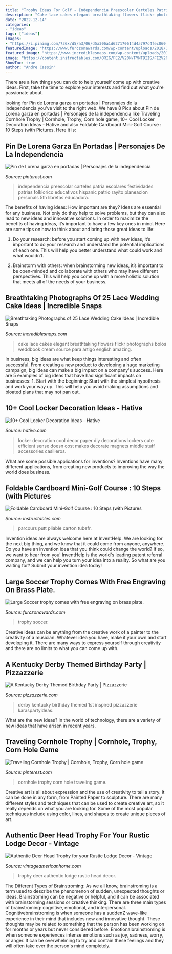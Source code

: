 ```yaml
---
title: "Trophy Ideas For Golf ~ Independencia Preescolar Carteles Patria Escolares Festividades Patrias Folklorico Educativos Hispanic Patrio Rayito Planeacion Personals 5th Libretas Educadora"
description: "Cake lace cakes elegant breathtaking flowers flickr photographs bolos weddbook cream source para artigo english amazing"
date: "2022-12-14"
categories:
- "ideas"
tags: ["ideas"]
images:
- "https://i.pinimg.com/736x/d5/a3/06/d5a306a1d627170614d4a797c4fec060.jpg"
featuredImage: "https://www.furczonawards.com/wp-content/uploads/2018/10/20inchtrophy3.jpg"
featured_image: "https://www.incrediblesnaps.com/wp-content/uploads/2014/11/Lace-Wedding-Cakes-3.jpg"
image: "https://content.instructables.com/ORIG/FE2/V20N/FYNT9IIS/FE2V20NFYNT9IIS.jpg?frame=1"
ShowToc: true
author: "Andre Cassin"
---
```



There are a few things you can do to help yourself come up with creative ideas. First, take the time to explore your interests and find out what you're passionate about.

	

		
looking for Pin de Lorena garza en portadas | Personajes de la independencia you've visit to the right web. We have 8 Pics about Pin de Lorena garza en portadas | Personajes de la independencia like Traveling Cornhole Trophy | Cornhole, Trophy, Corn hole game, 10+ Cool Locker Decoration Ideas - Hative and also Foldable Cardboard Mini-Golf Course : 10 Steps (with Pictures. Here it is:
		
    
## Pin De Lorena Garza En Portadas | Personajes De La Independencia

<img loading=lazy src="https://i.pinimg.com/736x/d5/a3/06/d5a306a1d627170614d4a797c4fec060.jpg" onerror="this.onerror=null;this.src='https://tse3.mm.bing.net/th?id=OIP.p78QPEU1wH7PCK4YtzgpdQHaJ9&amp;pid=15.1';" alt="Pin de Lorena garza en portadas | Personajes de la independencia">

_Source: pinterest.com_

>independencia preescolar carteles patria escolares festividades patrias folklorico educativos hispanic patrio rayito planeacion personals 5th libretas educadora. 

	

The benefits of having ideas: How important are they?
Ideas are essential for any business. Not only do they help to solve problems, but they can also lead to new ideas and innovative solutions. In order to maximize the benefits of having ideas, it’s important to have a few key ones in mind. Here are some tips on how to think about and bring those great ideas to life:
1. Do your research: before you start coming up with new ideas, it’s important to do your research and understand the potential implications of each one. This will help you better understand what could work and what wouldn’t.

2. Brainstorm with others: when brainstorming new ideas, it’s important to be open-minded and collaborate with others who may have different perspectives. This will help you come up with a more holistic solution that meets all of the needs of your business.

    
## Breathtaking Photographs Of 25 Lace Wedding Cake Ideas | Incredible Snaps

<img loading=lazy src="https://www.incrediblesnaps.com/wp-content/uploads/2014/11/Lace-Wedding-Cakes-3.jpg" onerror="this.onerror=null;this.src='https://tse1.mm.bing.net/th?id=OIP.nSkqgVat4w-iWKp4c7WM2gHaLG&amp;pid=15.1';" alt="Breathtaking Photographs of 25 Lace Wedding Cake Ideas | Incredible Snaps">

_Source: incrediblesnaps.com_

>cake lace cakes elegant breathtaking flowers flickr photographs bolos weddbook cream source para artigo english amazing. 

	

In business, big ideas are what keep things interesting and often successful. From creating a new product to developing a huge marketing campaign, big ideas can make a big impact on a company's success. Here are 5 examples of big ideas that have had significant impacts on businesses: 1. Start with the beginning: Start with the simplest hypothesis and work your way up. This will help you avoid making assumptions and bloated plans that may not pan out. 
    
## 10+ Cool Locker Decoration Ideas - Hative

<img loading=lazy src="https://hative.com/wp-content/uploads/2014/05/locker-decoration/4-contact-paper-locker-decoration.jpg" onerror="this.onerror=null;this.src='https://tse2.mm.bing.net/th?id=OIP.OKAdD3z3iR9AekLOzqiHPQHaJ6&amp;pid=15.1';" alt="10+ Cool Locker Decoration Ideas - Hative">

_Source: hative.com_

>locker decoration cool decor paper diy decorations lockers cute efficient sense doesn cost makes decorate magnets middle stuff accessories casilleros. 

	

What are some possible applications for inventions?
Inventions have many different applications, from creating new products to improving the way the world does business.

    
## Foldable Cardboard Mini-Golf Course : 10 Steps (with Pictures

<img loading=lazy src="https://content.instructables.com/ORIG/FE2/V20N/FYNT9IIS/FE2V20NFYNT9IIS.jpg?frame=1" onerror="this.onerror=null;this.src='https://tse1.mm.bing.net/th?id=OIP.7UXxW9av1xbZLaqStlBBzwHaFj&amp;pid=15.1';" alt="Foldable Cardboard Mini-Golf Course : 10 Steps (with Pictures">

_Source: instructables.com_

>parcours putt pliable carton tubefr. 

	

Invention ideas are always welcome here at InventHelp. We are looking for the next big thing, and we know that it could come from anyone, anywhere. Do you have an invention idea that you think could change the world? If so, we want to hear from you! InventHelp is the world's leading patent referral company, and we can help you turn your idea into a reality. So what are you waiting for? Submit your invention idea today!

    
## Large Soccer Trophy Comes With Free Engraving On Brass Plate.

<img loading=lazy src="https://www.furczonawards.com/wp-content/uploads/2018/10/20inchtrophy3.jpg" onerror="this.onerror=null;this.src='https://tse2.mm.bing.net/th?id=OIP.2pPwvS0caGiB73MVpGKg8wHaMh&amp;pid=15.1';" alt="Large Soccer trophy comes with free engraving on brass plate.">

_Source: furczonawards.com_

>trophy soccer. 

	

Creative ideas can be anything from the creative work of a painter to the creativity of a musician. Whatever idea you have, make it your own and start developing it. There are many ways to express yourself through creativity and there are no limits to what you can come up with.

    
## A Kentucky Derby Themed Birthday Party | Pizzazzerie

<img loading=lazy src="https://pizzazzerie.com/wp-content/uploads/2018/04/kentucky-derby-party-snacks.jpg" onerror="this.onerror=null;this.src='https://tse4.mm.bing.net/th?id=OIP.5-pJyp942EiXWRgLZVMozQHaLG&amp;pid=15.1';" alt="A Kentucky Derby Themed Birthday Party | Pizzazzerie">

_Source: pizzazzerie.com_

>derby kentucky birthday themed 1st inspired pizzazzerie karaspartyideas. 

	

What are the new ideas?
In the world of technology, there are a variety of new ideas that have arisen in recent years.

    
## Traveling Cornhole Trophy | Cornhole, Trophy, Corn Hole Game

<img loading=lazy src="https://i.pinimg.com/736x/71/65/61/716561039db24fcab17f132fec18d579--cornhole-bash.jpg" onerror="this.onerror=null;this.src='https://tse2.mm.bing.net/th?id=OIP.ThqbC2-HC4rBSstKdhNkjAHaJ4&amp;pid=15.1';" alt="Traveling Cornhole Trophy | Cornhole, Trophy, Corn hole game">

_Source: pinterest.com_

>cornhole trophy corn hole traveling game. 

	

Creative art is all about expression and the use of creativity to tell a story. It can be done in any form, from Painted Paper to sculpture. There are many different styles and techniques that can be used to create creative art, so it really depends on what you are looking for. Some of the most popular techniques include using color, lines, and shapes to create unique pieces of art.

    
## Authentic Deer Head Trophy For Your Rustic Lodge Decor - Vintage

<img loading=lazy src="http://www.vintageamericanhome.com/wp-content/uploads/2015/10/trophy.jpeg" onerror="this.onerror=null;this.src='https://tse1.mm.bing.net/th?id=OIP.dAiNlwa5WUk-fGynzSS5bgHaFC&amp;pid=15.1';" alt="Authentic Deer Head Trophy for your Rustic Lodge Decor - Vintage">

_Source: vintageamericanhome.com_

>trophy deer authentic lodge rustic head decor. 

	

The Different Types of Brainstroming:
As we all know, brainstroming is a term used to describe the phenomenon of sudden, unexpected thoughts or ideas. Brainstroming can be negative or helpful, and it can be associated with brainstorming sessions or creative thinking. There are three main types of brainstroming: cognitive, emotional, and interpersonal. 
Cognitivebrainstroming is when someone has a suddenZ wave-like experience in their mind that includes new and innovative thought. These thoughts may be related to something that the person has been working on for months or years but never considered before. Emotionalbrainstroming is when someone experiences intense emotions such as joy, sadness, worry, or anger. It can be overwhelming to try and contain these feelings and they will often take over the person's mind completely.

